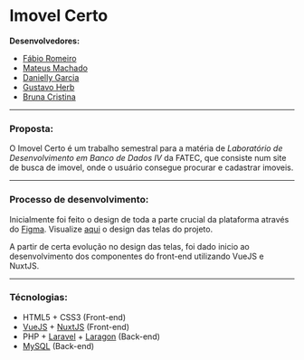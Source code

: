 # Imovel Certo

**Desenvolvedores:**
- [Fábio Romeiro](https://github.com/fabioromeiro)
- [Mateus Machado](https://github.com/Mateusmsouza)
- [Danielly Garcia](https://github.com/daniellygj)
- [Gustavo Herb](https://github.com/Herb27)
- [Bruna Cristina](https://github.com/bkfantasma)

---

### Proposta:

O Imovel Certo é um trabalho semestral para a matéria de *Laboratório de Desenvolvimento em Banco de Dados IV* da FATEC, que consiste num site de busca de imovel, onde o usuário consegue procurar e cadastrar imoveis.

---

### Processo de desenvolvimento:

Inicialmente foi feito o design de toda a parte crucial da plataforma através do [Figma](https://figma.com). Visualize [aqui](https://www.figma.com/file/tFg2cJIvpAgbXGHqxPhE1k/Banager?node-id=0%3A1) o design das telas do projeto.

A partir de certa evolução no design das telas, foi dado inicio ao desenvolvimento dos componentes do front-end utilizando VueJS e NuxtJS.

---

### Técnologias:
- HTML5 + CSS3 (Front-end)
- [VueJS](https://vuejs.org) + [NuxtJS](https://nuxtjs.org/) (Front-end)
- PHP + [Laravel](https://laravel.com/) + [Laragon](https://laragon.org) (Back-end)
- [MySQL](https://www.mysql.com) (Back-end)